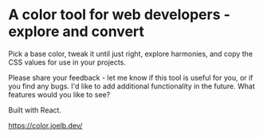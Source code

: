 # A color tool for web developers - explore and convert

Pick a base color, tweak it until just right, explore harmonies, and copy the CSS values for use in your projects.

Please share your feedback - let me know if this tool is useful for you, or if you find any bugs. I'd like to add additional functionality in the future. What features would you like to see?

Built with React.

https://color.joelb.dev/
